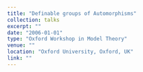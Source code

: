 ```yaml
---
title: "Definable groups of Automorphisms"
collection: talks
excerpt: ""
date: "2006-01-01"
type: "Oxford Workshop in Model Theory"
venue: ""
location: "Oxford University, Oxford, UK"
link: ""
---
```


